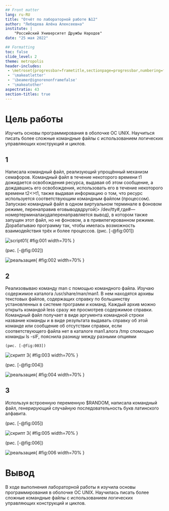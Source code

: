 ```yaml
---
## Front matter
lang: ru-RU
title: "Отчёт по лабораторной работе №12"
author: "Лебедева Алёна Алексеевна"
institute: |
	"Российский Университет Дружбы Народов"
date: "25 мая 2022"

## Formatting
toc: false
slide_level: 2
theme: metropolis
header-includes: 
 - \metroset{progressbar=frametitle,sectionpage=progressbar,numbering=fraction}
 - '\makeatletter'
 - '\beamer@ignorenonframefalse'
 - '\makeatother'
aspectratio: 43
section-titles: true
---
```


# Цель работы

Изучить основы программирования в оболочке ОС UNIX. Научиться писать более сложные командные файлы с использованием логических управляющих конструкций и циклов.

## 1

Написала командный файл, реализующий упрощённый механизм семафоров. Командный файл в течение некоторого времени t1 дожидается освобождения ресурса, выдавая об этом сообщение, а дождавшись его освобождения, использовать его в течение некоторого времени t2<>t1, также выдавая информацию о том, что ресурс используется соответствующим командным файлом (процессом). Запускаю командный файл в одном виртуальном терминале в фоновом режиме, перенаправив еговыводвдругой(> /dev/tty#,где#—номертерминалакудаперенаправляется вывод), в котором также запущен этот файл, но не фоновом, а в привилегированном режиме. Дорабатываю программу так, чтобы имелась возможность взаимодействия трёх и более процессов.
 (рис. [-@fig:001])

![script01](image/1.png){ #fig:001 width=70% }

 (рис. [-@fig:002])

![реальзация](image/2.png){ #fig:002 width=70% }

## 2

Реализовываю команду man с помощью командного файла. Изучаю содержимое каталога /usr/share/man/man1. В нем находятся архивы текстовых файлов, содержащих справку по большинству установленных в системе программ и команд. Каждый архив можно открыть командой less сразу же просмотрев содержимое справки. Командный файл получает в виде аргумента командной строки название команды и в виде результата выдавать справку об этой команде или сообщение об отсутствии справки, если соответствующего файла нет в каталоге man1.алога /tmp спомощью команды ls -slF, пояснила разницу между разными опциями

    (рис. [-@fig:003])

![скрипт 3](image/3.png){ #fig:003 width=70% }

 (рис. [-@fig:004])

![реальзация](image/4.png){ #fig:004 width=70% }

## 3

Используя встроенную переменную $RANDOM, написала командный файл, генерирующий случайную последовательность букв латинского алфавита. 

 (рис. [-@fig:005])

![скрипт 3](image/5.png){ #fig:005 width=70% }

 (рис. [-@fig:006])

![реальзация](image/6.png){ #fig:006 width=70% }

# Вывод

В ходе выполнения лабораторной работы я изучила основы программирования в оболочке ОС UNIX. Научилась писать более сложные командные файлы с использованием логических управляющих конструкций и циклов.

